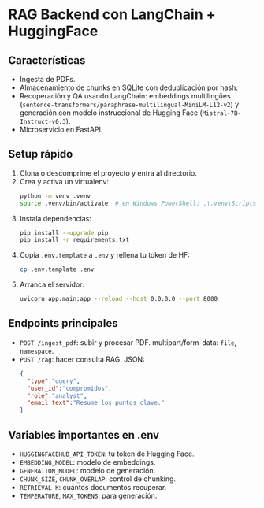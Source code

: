 # RAG Backend con LangChain + HuggingFace

## Características
- Ingesta de PDFs.  
- Almacenamiento de chunks en SQLite con deduplicación por hash.  
- Recuperación y QA usando LangChain: embeddings multilingües (`sentence-transformers/paraphrase-multilingual-MiniLM-L12-v2`) y generación con modelo instruccional de Hugging Face (`Mistral-7B-Instruct-v0.3`).  
- Microservicio en FastAPI.

## Setup rápido

1. Clona o descomprime el proyecto y entra al directorio.
2. Crea y activa un virtualenv:
   ```bash
   python -m venv .venv
   source .venv/bin/activate  # en Windows PowerShell: .\.venv\Scripts\Activate.ps1
   ```
3. Instala dependencias:
   ```bash
   pip install --upgrade pip
   pip install -r requirements.txt
   ```
4. Copia `.env.template` a `.env` y rellena tu token de HF:
   ```bash
   cp .env.template .env
   ```
5. Arranca el servidor:
   ```bash
   uvicorn app.main:app --reload --host 0.0.0.0 --port 8000
   ```

## Endpoints principales

- `POST /ingest_pdf`: subir y procesar PDF. multipart/form-data: `file`, `namespace`.
- `POST /rag`: hacer consulta RAG. JSON:
  ```json
  {
    "type":"query",
    "user_id":"compromidos",
    "role":"analyst",
    "email_text":"Resume los puntos clave."
  }
  ```

## Variables importantes en .env
- `HUGGINGFACEHUB_API_TOKEN`: tu token de Hugging Face.  
- `EMBEDDING_MODEL`: modelo de embeddings.  
- `GENERATION_MODEL`: modelo de generación.  
- `CHUNK_SIZE`, `CHUNK_OVERLAP`: control de chunking.  
- `RETRIEVAL_K`: cuántos documentos recuperar.  
- `TEMPERATURE`, `MAX_TOKENS`: para generación.

